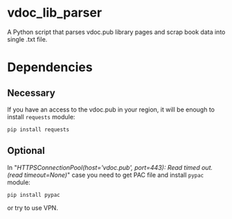 # vdoc_lib_parser
A Python script that parses vdoc.pub library pages and scrap book data into single .txt file.

# Dependencies
## Necessary
If you have an access to the vdoc.pub in your region, it will be enough to install `requests` module:

    pip install requests
    
## Optional
In "*HTTPSConnectionPool(host='vdoc.pub', port=443): Read timed out. (read timeout=None)*" case you need to get PAC file and install `pypac` module:

    pip install pypac
    
or try to use VPN.

